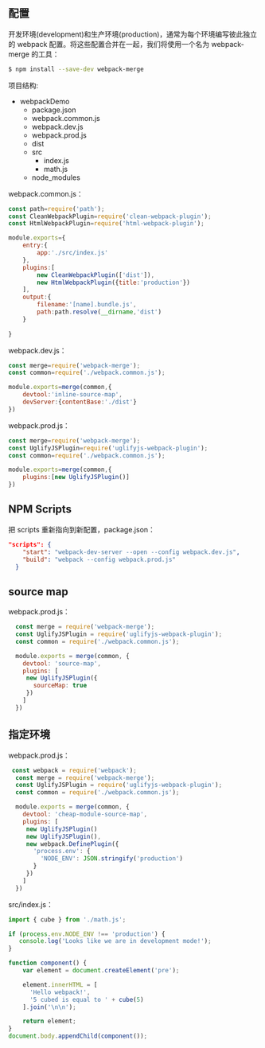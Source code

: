 ## 配置
开发环境(development)和生产环境(production)，通常为每个环境编写彼此独立的 webpack 配置。将这些配置合并在一起，我们将使用一个名为 webpack-merge 的工具：
```bash
$ npm install --save-dev webpack-merge
```
项目结构:
* webpackDemo
    * package.json
    * webpack.common.js
    * webpack.dev.js
    * webpack.prod.js
    * dist
    * src
        * index.js
        * math.js
    * node_modules

webpack.common.js：
```js
const path=require('path');
const CleanWebpackPlugin=require('clean-webpack-plugin');
const HtmlWebpackPlugin=require('html-webpack-plugin');

module.exports={
	entry:{
		app:'./src/index.js'
	},
	plugins:[
		new CleanWebpackPlugin(['dist']),
		new HtmlWebpackPlugin({title:'production'})
	],
	output:{
		filename:'[name].bundle.js',
		path:path.resolve(__dirname,'dist')
	}
	
}
```
webpack.dev.js：
```js
const merge=require('webpack-merge');
const common=require('./webpack.common.js');

module.exports=merge(common,{
	devtool:'inline-source-map',
	devServer:{contentBase:'./dist'}
})
```
webpack.prod.js：
```js
const merge=require('webpack-merge');
const UglifyJSPlugin=require('uglifyjs-webpack-plugin');
const common=require('./webpack.common.js');

module.exports=merge(common,{
	plugins:[new UglifyJSPlugin()]
})
```

## NPM Scripts
把 scripts 重新指向到新配置，package.json：
```json
"scripts": {
    "start": "webpack-dev-server --open --config webpack.dev.js",
    "build": "webpack --config webpack.prod.js"
  }
```
## source map
webpack.prod.js：
```js
  const merge = require('webpack-merge');
  const UglifyJSPlugin = require('uglifyjs-webpack-plugin');
  const common = require('./webpack.common.js');

  module.exports = merge(common, {
    devtool: 'source-map',
    plugins: [
     new UglifyJSPlugin({
       sourceMap: true
     })
    ]
  })
  ```
## 指定环境
webpack.prod.js：
```js
 const webpack = require('webpack');
  const merge = require('webpack-merge');
  const UglifyJSPlugin = require('uglifyjs-webpack-plugin');
  const common = require('./webpack.common.js');

  module.exports = merge(common, {
    devtool: 'cheap-module-source-map',
    plugins: [
     new UglifyJSPlugin()
     new UglifyJSPlugin(),
     new webpack.DefinePlugin({
       'process.env': {
         'NODE_ENV': JSON.stringify('production')
       }
     })
    ]
  })
  ```
src/index.js：
```js
import { cube } from './math.js';

if (process.env.NODE_ENV !== 'production') {
   console.log('Looks like we are in development mode!');
}

function component() {
    var element = document.createElement('pre');

    element.innerHTML = [
      'Hello webpack!',
      '5 cubed is equal to ' + cube(5)
    ].join('\n\n');

    return element;
}
document.body.appendChild(component());
```
